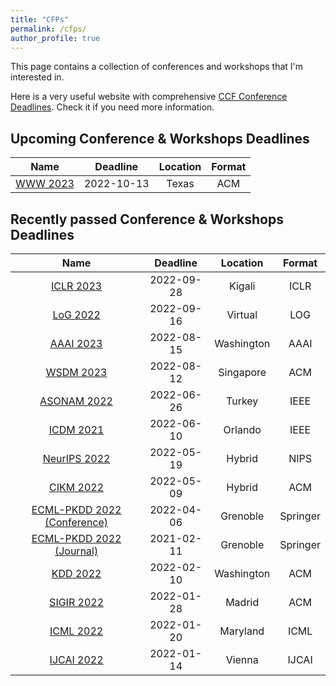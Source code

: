 ```yaml
---
title: "CFPs"
permalink: /cfps/
author_profile: true
---
```


This page contains a collection of conferences and workshops that I'm interested in. 

Here is a very useful website with comprehensive [CCF Conference Deadlines](https://ccfddl.github.io/). Check it if you need more information.

## Upcoming Conference & Workshops Deadlines

|                              Name                               |  Deadline  |  Location  | Format |
|:---------------------------------------------------------------:|:----------:|:----------:|:------:|
|           [WWW 2023](https://www2023.thewebconf.org/)           | 2022-10-13 |   Texas    |  ACM   |

## Recently passed Conference & Workshops Deadlines

|                           Name                            |  Deadline  |  Location  |  Format  |
|:---------------------------------------------------------:|:----------:|:----------:|:--------:|
|       [ICLR 2023](https://iclr.cc/Conferences/2023)       | 2022-09-28 |   Kigali   |   ICLR   |
|       [LoG 2022](https://logconference.github.io/)        | 2022-09-16 |  Virtual   |   LOG    |
|    [AAAI 2023](https://aaai.org/Conferences/AAAI-23/)     | 2022-08-15 | Washington |   AAAI   |
|    [WSDM 2023](https://www.wsdm-conference.org/2023/)     | 2022-08-12 | Singapore  |   ACM    |
|    [ASONAM 2022](https://asonam.cpsc.ucalgary.ca/2022)    | 2022-06-26 |   Turkey   |   IEEE   |
|    [ICDM 2021](https://icdm22.cse.usf.edu/index.html)     | 2022-06-10 |  Orlando   |   IEEE   |
|     [NeurIPS 2022](https://nips.cc/Conferences/2022/)     | 2022-05-19 |   Hybrid   |   NIPS   |
|          [CIKM 2022](https://www.cikm2022.org/)           | 2022-05-09 |   Hybrid   |   ACM    |
| [ECML-PKDD 2022 (Conference)](https://2022.ecmlpkdd.org/) | 2022-04-06 |  Grenoble  | Springer |
|  [ECML-PKDD 2022 (Journal)](https://2022.ecmlpkdd.org/)   | 2021-02-11 |  Grenoble  | Springer |
|            [KDD 2022](https://kdd.org/kdd2022)            | 2022-02-10 | Washington |   ACM    |
|        [SIGIR 2022](https://sigir.org/sigir2022/)         | 2022-01-28 |   Madrid   |   ACM    |
|       [ICML 2022](https://icml.cc/Conferences/2022)       | 2022-01-20 |  Maryland  |   ICML   |
|            [IJCAI 2022](https://ijcai-22.org/)            | 2022-01-14 |   Vienna   |  IJCAI   |
